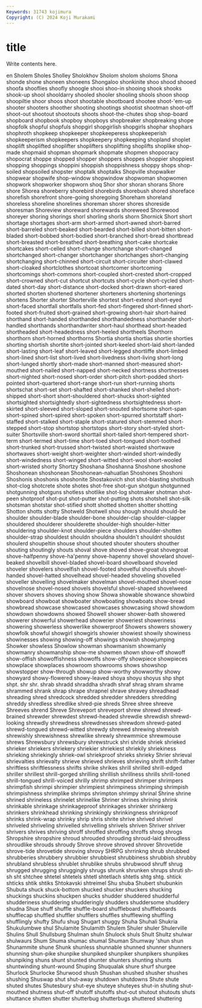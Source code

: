 ```yaml
---
Keywords: 31743 kojimura
Copyright: (C) 2024 Koji Murakami
---
```


# title

Write contents here.



en Sholem Sholes Sholley Sholokhov Sholom sholom sholoms Shona
shonde shone shoneen shoneens Shongaloo shonkinite shoo shood shooed shoofa
shooflies shoofly shoogle shooi shoo-in shooing shook shooks shook-up shool
shooldarry shooled shooler shooling shools shoon shoop shoopiltie shoor shoos
shoot shootable shootboard shootee shoot-'em-up shooter shooters shoother shooting shootings
shootist shootman shoot-off shoot-out shootout shootouts shoots shoot-the-chutes shop shop-board
shopboard shopbook shopboy shopboys shopbreaker shopbreaking shope shopfolk shopful shopfuls
shopgirl shopgirlish shopgirls shophar shophars shophroth shopkeep shopkeeper shopkeeperess shopkeeperish
shopkeeperism shopkeepers shopkeepery shopkeeping shopland shoplet shoplift shoplifted shoplifter shoplifters
shoplifting shoplifts shoplike shop-made shopmaid shopman shopmark shopmate shopmen shopocracy
shopocrat shoppe shopped shopper shoppers shoppes shoppier shoppiest shopping shoppings
shoppini shoppish shoppishness shoppy shops shop-soiled shopsoiled shopster shoptalk shoptalks
Shopville shopwalker shopwear shopwife shop-window shopwindow shopwoman shopwomen shopwork shopworker
shopworn shoq Shor shor shoran shorans Shore shore Shorea shoreberry
shorebird shorebirds shorebush shored shoreface shorefish shorefront shore-going shoregoing Shoreham
shoreland shoreless shoreline shorelines shoreman shorer shores shoreside shoresman Shoreview
shoreward shorewards shoreweed Shorewood shoreyer shoring shorings shorl shorling shorls
shorn Shornick Short short shortage shortages short-arm short-armed short-awned short-barred
short-barreled short-beaked short-bearded short-billed short-bitten short-bladed short-bobbed short-bodied short-branched short-bread
shortbread short-breasted short-breathed short-breathing short-cake shortcake shortcakes short-celled short-change shortchange
short-changed shortchanged short-changer shortchanger shortchanges short-changing shortchanging short-chinned short-circuit short-circuiter
short-clawed short-cloaked shortclothes shortcoat shortcomer shortcoming shortcomings short-commons short-coupled short-crested
short-cropped short-crowned short-cut shortcut shortcuts short-cycle short-cycled short-dated short-day short-distance
short-docked short-drawn short-eared shorted shorten shortened shortener shorteners shortening shortenings
shortens Shorter shorter Shorterville shortest short-extend short-eyed short-faced shortfall shortfalls
short-fed short-fingered short-finned short-footed short-fruited short-grained short-growing short-hair short-haired shorthand
short-handed shorthanded shorthandedness shorthander short-handled shorthands shorthandwriter short-haul shorthead short-headed
shortheaded short-headedness short-heeled shortheels Shorthorn shorthorn short-horned shorthorns Shortia shortia
shortias shortie shorties shorting shortish shortite short-jointed short-keeled short-laid short-landed
short-lasting short-leaf short-leaved short-legged shortliffe short-limbed short-lined short-list short-lived short-livedness
short-living short-long short-lunged shortly short-made short-manned short-measured short-mouthed short-nailed short-napped
short-necked shortness shortnesses short-nighted short-nosed short-order short-pitch short-podded short-pointed short-quartered
short-range short-run short-running shorts shortschat short-set short-shafted short-shanked short-shelled short-shipped
short-short short-shouldered short-shucks short-sighted shortsighted shortsightedly short-sightedness shortsightedness short-skirted short-sleeved
short-sloped short-snouted shortsome short-span short-spined short-spired short-spoken short-spurred shortstaff short-staffed
short-stalked short-staple short-statured short-stemmed short-stepped short-stop shortstop shortstops short-story short-styled
short-suiter Shortsville short-sword shorttail short-tailed short-tempered short-term short-termed short-time short-toed
short-tongued short-toothed short-trunked short-trussed short-twisted short-waisted shortwave shortwaves short-weight short-weighter
short-winded short-windedly short-windedness short-winged short-witted short-wool short-wooled short-wristed shorty Shortzy
Shoshana Shoshanna Shoshone shoshone Shoshonean shoshonean Shoshonean-nahuatlan Shoshones Shoshoni Shoshonis
shoshonis shoshonite Shostakovich shot shot-blasting shotbush shot-clog shotcrete shote shotes
shot-free shot-gun shotgun shotgunned shotgunning shotguns shotless shotlike shot-log shotmaker
shotman shot-peen shotproof shot-put shot-putter shot-putting shots shotshell shot-silk shotsman
shotstar shot-stified shott shotted shotten shotter shotting Shotton shotts shotty
Shotweld Shotwell shou shough should should-be shoulder shoulder-blade shoulder-bone shoulder-clap
shoulder-clapper shouldered shoulderer shoulderette shoulder-high shoulder-hitter shouldering shoulder-knot shoulder-piece shoulders
shoulder-shotten shoulder-strap shouldest shouldn shouldna shouldn't shouldnt shouldst shoulerd shoupeltin
shouse shout shouted shouter shouters shouther shouting shoutingly shouts shoval
shove shoved shove-groat shovegroat shove-halfpenny shove-ha'penny shove-hapenny shovel shovelard shovel-beaked
shovelbill shovel-bladed shovel-board shovelboard shoveled shoveler shovelers shovelfish shovel-footed shovelful
shovelfuls shovel-handed shovel-hatted shovelhead shovel-headed shoveling shovelled shoveller shovelling shovelmaker
shovelman shovel-mouthed shovel-nose shovelnose shovel-nosed shovels shovelsful shovel-shaped shovelweed shover
shovers shoves shoving show Showa showable showance showbird showboard showboat
showboater showboating showboats show-bread showbread showcase showcased showcases showcasing showd
showdom showdown showdowns showed Showell shower shower-bath showered showerer showerful
showerhead showerier showeriest showeriness showering showerless showerlike showerproof Showers showers
showery showfolk showful showgirl showgirls showier showiest showily showiness showinesses
showing showing-off showings showish showjumping Showker showless Showlow showman showmanism
showmanly showmanry showmanship show-me showmen shown show-off showoff show-offish showoffishness
showoffs show-offy showpiece showpieces showplace showplaces showroom showrooms shows showshop
showstopper show-through showup show-worthy showworthy showy showyard showy-flowered showy-leaved shoya
shoyu shoyus shp shpt shpt. shr shr. shrab shradd shraddha
shradh shraf shrag shram shrame shrammed shrank shrap shrape shrapnel
shrave shravey shreadhead shreading shred shredcock shredded shredder shredders shredding
shreddy shredless shredlike shred-pie shreds Shree shree shreeve Shreeves shrend
Shreve Shreveport shreveport shrew shrewd shrewd-brained shrewder shrewdest shrewd-headed shrewdie
shrewdish shrewd-looking shrewdly shrewdness shrewdnesses shrewdom shrewd-pated shrewd-tongued shrewd-witted shrewdy
shrewed shrewing shrewish shrewishly shrewishness shrewlike shrewly shrewmmice shrewmouse shrews
Shrewsbury shrewsbury shrewstruck shri shride shriek shrieked shrieker shriekers shriekery
shriekier shriekiest shriekily shriekiness shrieking shriekingly shriek-owl shriekproof shrieks shrieky
Shrier shrieval shrievalties shrievalty shrieve shrieved shrieves shrieving shrift shrift-father
shriftless shriftlessness shrifts shrike shrikes shrill shrilled shrill-edged shriller shrillest
shrill-gorged shrilling shrillish shrillness shrills shrill-toned shrill-tongued shrill-voiced shrilly shrimp
shrimped shrimper shrimpers shrimpfish shrimpi shrimpier shrimpiest shrimpiness shrimping shrimpish
shrimpishness shrimplike shrimps shrimpton shrimpy shrinal Shrine shrine shrined shrineless
shrinelet shrinelike Shriner shrines shrining shrink shrinkable shrinkage shrinkageproof shrinkages
shrinker shrinkerg shrinkers shrinkhead shrinking shrinkingly shrinkingness shrinkproof shrinks shrink-wrap
shrinky shrip shris shrite shrive shrived shrivel shriveled shriveling shrivelled
shrivelling shrivels shriven Shriver shriver shrivers shrives shriving shroff shroffed
shroffing shroffs shrog shrogs Shropshire shropshire shroud shrouded shrouding shroud-laid
shroudless shroudlike shrouds shroudy Shrove shrove shroved shrover Shrovetide shrove-tide
shrovetide shroving shrovy SHRPG shrrinkng shrub shrubbed shrubberies shrubbery shrubbier
shrubbiest shrubbiness shrubbish shrubby shrubland shrubless shrublet shrublike shrubs shrubwood
shruff shrug shrugged shrugging shruggingly shrugs shrunk shrunken shrups shruti
sh-sh sht shtchee shtetel shtetels shtetl shtetlach shtetls shtg shtg.
shtick shticks shtik shtiks Shtokavski shtreimel Shu shuba Shubert shubunkin
Shubuta shuck shuck-bottom shucked shucker shuckers shucking shuckings shuckins shuckpen
shucks shudder shuddered shudderful shudderiness shuddering shudderingly shudders shuddersome shuddery
shudna Shue shuff shuffle shuffle-board shuffleboard shuffleboards shufflecap shuffled shuffler
shufflers shuffles shufflewing shuffling shufflingly shufty Shufu shug Shugart shuggy
Shuha Shuhali Shukria Shukulumbwe shul Shulamite Shulamith Shulem Shuler shuler
Shulerville Shulins Shull Shullsburg Shulman shuln Shulock shuls Shult Shultz
shulwar shulwaurs Shum Shuma shumac shumal Shuman Shumway 'shun shun
Shunammite shune Shunk shunless shunnable shunned shunner shunners shunning shun-pike
shunpike shunpiked shunpiker shunpikers shunpikes shunpiking shuns shunt shunted shunter
shunters shunting shunts shuntwinding shunt-wound Shuping Shuqualak shure shurf shurgee
Shurlock Shurlocke Shurwood shush Shushan shushed shusher shushes shushing Shuswap
shut shut-away shutdown shutdowns Shute shute shuted shutes Shutesbury shut-eye
shuteye shuteyes shut-in shuting shut-mouthed shutness shut-off shutoff shutoffs shut-out
shutout shutouts shuts shuttance shutten shutter shutterbug shutterbugs shuttered shuttering
